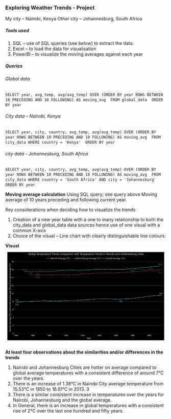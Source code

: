 ### Exploring Weather Trends - Project 
My city – Nairobi, Kenya Other city – Johannesburg, South Africa 
##### Tools used
1. SQL – use of SQL queries (see below) to extract the data.
2. Excel – to load the data for visualisation 
3. PowerBI – to visualize the moving averages against each year 
##### Queries 
######  Global data 
```
SELECT year, avg_temp, avg(avg_temp) OVER (ORDER BY year ROWS BETWEEN 10 PRECEDING AND 10 FOLLOWING) AS moving_avg  FROM global_data  ORDER BY year
```
###### City data – Nairobi, Kenya
```
SELECT year, city, country, avg_temp, avg(avg_temp) OVER (ORDER BY year ROWS BETWEEN 10 PRECEDING AND 10 FOLLOWING) AS moving_avg  FROM city_data WHERE country = 'Kenya'  ORDER BY year
```
###### city data - Johannesburg, South Africa
```
SELECT year, city, country, avg_temp, avg(avg_temp) OVER (ORDER BY year ROWS BETWEEN 10 PRECEDING AND 10 FOLLOWING) AS moving_avg  FROM city_data WHERE country = 'South Africa' AND city = 'Johannesburg'  ORDER BY year 
```
**Moving average calculation** 
Using SQL query; see query above Moving average of 10 years preceding and following current year. 
 
Key considerations when deciding how to visualize the trends 
1. Creation of a new year table with a one to many relationship to both the city_data and global_data data sources hence use of one visual with a common X-axis 
2. Choice of the visual – Line chart with clearly distinguishable line colours. 

**Visual**
![alt text](https://github.com/ephraimmwai/Data-Analyst-ND-Exploring-Weather-Trends/blob/master/Weather%20trends%20v01_001.png "Weather Trends Visual ")

**At least four observations about the similarities and/or differences in the trends**
1. Nairobi and Johannesburg Cities are hotter on average compared to global average temperatures with a consistent difference of around 7℃ over the years. 
2. There is an increase of 1.38℃ in Nairobi City average temperature from 15.53℃ in 1850 to 16.91℃ in 2013. 3
3.  There is a similar consistent increase in temperatures over the years for Nairobi, Johannesburg and the global average.
4.  In General, there is an increase in global temperatures with a consistent rise of 2℃ over the last one hundred and fifty years. 
 